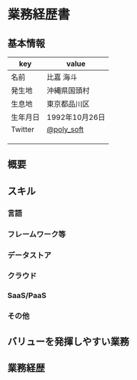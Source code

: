# 業務経歴書

## 基本情報

| key | value |
|-|-|
| 名前 | 比嘉 海斗 |
| 発生地 | 沖縄県国頭村 |
| 生息地 | 東京都品川区 |
| 生年月日 | 1992年10月26日 |
| Twitter | [@poly_soft](https://twitter.com/highsai_eng) |
|  |  |
|  |  |
|  |  |

## 概要

## スキル

### 言語

### フレームワーク等

### データストア

### クラウド

### SaaS/PaaS

### その他

## バリューを発揮しやすい業務

## 業務経歴
